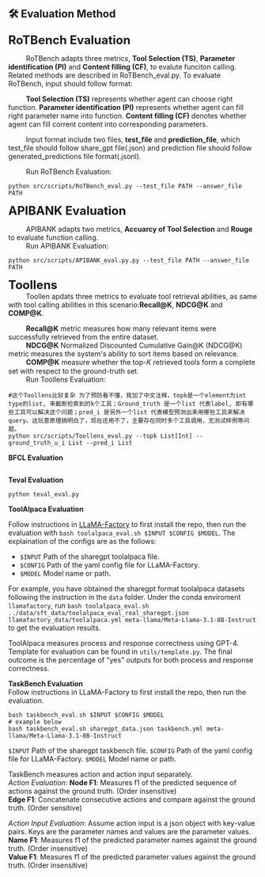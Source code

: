 ## 🛠️ Evaluation Method

<font size="5">**RoTBench Evaluation**</font>  

$\qquad$ RoTBench adapts three metrics, **Tool Selection (TS)**, **Parameter identification (PI)** and **Content filling (CF)**, to evalute funciton calling. Related methods are described in RoTBench_eval.py. To evaluate RoTBench, input should follow format:

$\qquad$ **Tool Selection (TS)** represents whether agent can choose right function.
**Parameter identification (PI)** represents whether agent can fill right parameter name into function.
**Content filling (CF)** denotes whether agent can fill corrent content into corresponding parameters.

$\qquad$ Input format include two files, **test_file** and **prediction_file**, which test_file should follow share_gpt file(.json) and prediction file should follow generated_predictions file format(.jsonl).

$\qquad$ Run RoTBench Evaluation:
```
python src/scripts/RoTBench_eval.py --test_file PATH --answer_file PATH
```

<font size="5"> **APIBANK Evaluation**</font>  
 
$\qquad$ APIBANK adapts two metrics, **Accuarcy of Tool Selection** and **Rouge** to evaluate function calling.  
$\qquad$ Run APIBANK Evaluation:
```
python src/scripts/APIBANK_eval.py.py --test_file PATH --answer_file PATH
```
<font size="5">**Toollens**</font>  
$\qquad$ Toollen apdats three metrics to evaluate tool retrieval abilities, as same with tool calling abilities in this scenario:**Recall@K**, **NDCG@K** and **COMP@K**.

$\qquad$ **Recall@K** metric measures how many relevant items were successfully retrieved from the entire dataset.  
$\qquad$ **NDCG@K** Normalized Discounted Cumulative Gain@K (NDCG@K) metric measures the system's ability to sort items based on relevance.  
$\qquad$ **COMP@K** measure whether the top-𝐾 retrieved tools form a complete set with respect to the ground-truth set.  
$\qquad$ Run Toollens Evaluation:
```
#这个Toollens比较复杂 为了预防看不懂，我加了中文注释，topk是一个element为int type的list, 来截断检索到的k个工具；Ground_truth 是一个list 代表label, 即有哪些工具可以解决这个问题；pred_i 是另外一个list 代表模型预测出来用哪些工具来解决query。这玩意原理搞明白了，现在还用不了，主要存在同时多个工具调用，无测试样例等问题。
python src/scripts/Toollens_eval.py --topk List[Int] --ground_truth_u_i List --pred_i List
```


 **BFCL Evaluation**   
 ```

 ```

 **Teval Evaluation**  
 ```
python teval_eval.py
 ```

**ToolAlpaca Evaluation**  

Follow instructions in [LLaMA-Factory](https://github.com/hiyouga/LLaMA-Factory/tree/main) to first install the repo, then run the evaluation with `bash toolalpaca_eval.sh $INPUT $CONFIG $MODEL`. The explaination of the configs are as the follows:
- `$INPUT` Path of the sharegpt toolalpaca file.
- `$CONFIG` Path of the yaml config file for LLaMA-Factory.
- `$MODEL` Model name or path.

For example, you have obtained the sharegpt format toolalpaca datasets following the instruction in the `data` folder. Under the conda enviroment `llamafactory`, run `bash toolalpaca_eval.sh ../data/sft_data/toolalpaca_eval_real_sharegpt.json llamafactory_data/toolalpaca.yml meta-llama/Meta-Llama-3.1-8B-Instruct` to get the evaluation results.

ToolAlpaca measures process and response correctness using GPT-4. Template for evaluation can be found in `utils/template.py`. The final outcome is the percentage of "yes" outputs for both process and response correctness.

**TaskBench Evaluation**  
Follow instructions in LLaMA-Factory to first install the repo, then run the evaluation.
```
bash taskbench_eval.sh $INPUT $CONFIG $MODEL
# example below
bash taskbench_eval.sh sharegpt_data.json taskbench.yml meta-llama/Meta-Llama-3.1-8B-Instruct
```
`$INPUT` Path of the sharegpt taskbench file.
`$CONFIG` Path of the yaml config file for LLaMA-Factory.
`$MODEL` Model name or path.

TaskBench measures action and action input separately.  
*Action Evaluation*:
**Node F1**: Measures f1 of the predicted sequence of actions against the ground truth. (Order insensitive)  
**Edge F1**: Concatenate consecutive actions and compare against the ground truth. (Order sensitive)

*Action Input Evaluation*:
Assume action input is a json object with key-value pairs. Keys are the parameter names and values are the parameter values.
**Name F1**: Measures f1 of the predicted parameter names against the ground truth. (Order insensitive)  
**Value F1**: Measures f1 of the predicted parameter values against the ground truth. (Order insensitive)
